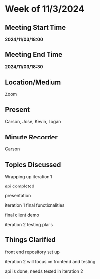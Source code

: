 # Week of 11/3/2024

## Meeting Start Time

 **2024/11/03/18:00**

## Meeting End Time

**2024/11/03/18:30**

## Location/Medium

Zoom

## Present

Carson, Jose, Kevin, Logan

## Minute Recorder

Carson

## Topics Discussed

Wrapping up iteration 1

api completed

presentation

iteration 1 final functionalities

final client demo

iteration 2 testing plans

## Things Clarified

front end repository set up

iteration 2 will focus on frontend and testing

api is done, needs tested in iteration 2
